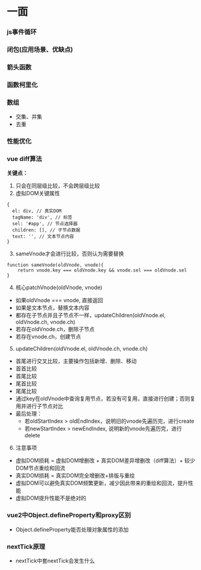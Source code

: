 # 一面
### js事件循环
### 闭包(应用场景、优缺点)
### 箭头函数
### 函数柯里化
### 数组
- 交集、并集
- 去重
### 性能优化
### vue diff算法
**关键点：**  
1. 只会在同层级比较，不会跨层级比较
2. 虚拟DOM关键属性
```
{
  el: div, // 真实DOM
  tagName: 'div', // 标签
  sel: '#app', // 节点选择器
  children: [], // 子节点数据
  text: '', // 文本节点内容 
}
```
3. sameVnode才会进行比较，否则认为需要替换
```
function sameVnode(oldVnode, vnode){
	return vnode.key === oldVnode.key && vnode.sel === oldVnode.sel
}
```
4. 核心patchVnode(oldVnode, vnode)
- 如果oldVnode === vnode, 直接返回
- 如果是文本节点，替换文本内容
- 都存在子节点并且子节点不一样，updateChildren(oldVnode.el, oldVnode.ch, vnode.ch)
- 若存在oldVnode.ch，删除子节点
- 若存在vnode.ch，创建节点
5. updateChildren(oldVnode.el, oldVnode.ch, vnode.ch)
- 首尾进行交叉比较，主要操作包括新增、删除、移动
- 首首比较
- 首尾比较
- 尾首比较
- 尾尾比较
- 通过key在oldVnode中查询复用节点，若没有可复用，直接进行创建；否则复用并进行子节点对比
- 最后处理：
  - 若oldStartIndex > oldEndIndex，说明旧的vnode先遍历完，进行create
  - 若newStartIndex > newEndIndex, 说明新的vnode先遍历完，进行delete
6. 注意事项
- 虚拟DOM损耗 = 虚拟DOM增删改 + 真实DOM差异增删改（diff算法）+ 较少DOM节点重绘和回流
- 真实DOM损耗 = 真实DOM完全增删改+排版与重绘
- 虚拟DOM可以避免真实DOM频繁更新，减少因此带来的重绘和回流，提升性能
- 虚拟DOM提升性能不是绝对的
### vue2中Object.defineProperty和proxy区别
- Object.defineProperty能否处理对象属性的添加
### nextTick原理
- nextTick中套nextTick会发生什么
